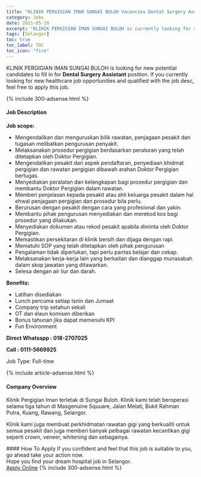 ```yaml
---
title: "KLINIK PERGIGIAN IMAN SUNGAI BULOH Vacancies Dental Surgery Assistant" 
category: Jobs 
date: 2021-05-16 
excerpt: "KLINIK PERGIGIAN IMAN SUNGAI BULOH is currently looking for suitable person to fill in the Dental Surgery Assistant which positioned at Selangor" 
tags: [Selangor] 
toc: true 
toc_label: TOC 
toc_icon: "fire" 
--- 
```


<p>KLINIK PERGIGIAN IMAN SUNGAI BULOH is looking for new potential candidates to fill in for <b>Dental Surgery Assistant</b> position. If you currently looking for new healthcare job opportunities and qualified with the job desc, feel free to apply this job.
</p>{% include 300-adsense.html %} 
<div><div><h4>Job Description</h4></div><div><div><span><div><p><strong>Job scope:</strong></p><ul><li>Mengendalikan dan menguruskan bilik rawatan, penjagaan pesakit dan tugasan melibatkan pengurusan penyakit.</li><li>Melaksanakan prosedur pergigian berdasarkan peraturan yang telah ditetapkan oleh Doktor Pergigian.</li><li>Mengendalikan pesakit dari aspek pendaftaran, penyediaan khidmat pergigian dan rawatan pergigian dibawah arahan Doktor Pergigian bertugas.</li><li>Menyediakan peralatan dan kelengkapan bagi prosedur pergigian dan membantu Doktor Pergigian dalam rawatan.</li><li>Memberi penjelasan kepada pesakit atau ahli keluarga pesakit dalam hal ehwal penjagaan pergigian dan prosedur bila perlu.</li><li>Berurusan dengan pesakit dengan cara yang profesional dan yakin.</li><li>Membantu pihak pengurusan menyediakan dan merekod kos bagi prosedur yang dilakukan.</li><li>Menyediakan dokumen atau rekod pesakit apabila diminta oleh Doktor Pergigian.</li><li>Memastikan persekitaran di klinik bersih dan dijaga dengan rapi.</li><li>Mematuhi SOP yang telah ditetapkan oleh pihak pengurusan</li><li>Pengalaman tidak diperlukan, tapi perlu pantas belajar dan cekap.</li><li>Melaksanakan kerja-kerja lain yang berkaitan dan dianggap munasabah dalam skop jawatan yang ditawarkan.</li><li>Selesa dengan air liur dan darah.</li></ul><p><strong>Benefits:</strong></p><ul><li>Latihan disediakan</li><li>Lunch percuma setiap Isnin dan Jumaat</li><li>Company trip setahun sekali</li><li>OT dan elaun komisen diberikan</li><li>Bonus tahunan jika dapat memenuhi KPI</li><li>Fun Environment</li></ul><p><strong>Direct Whatsapp : 018-2707025</strong></p><p><strong>Call : 0111-5669925</strong></p><p>Job Type: Full-time</p></div></span></div></div></div> 
{% include article-adsense.html %} 
<div><div><h4>Company Overview</h4></div><div><div><span><div><p>Klinik Pergigian Iman terletak di Sungai Buloh. Klinik kami telah beroperasi selama tiga tahun di Masgenuine Squuare, Jalan Melati, Bukit Rahman Putra, Kuang, Rawang, Selangor.</p><p>Klinik kami juga membuat perkhidmatan rawatan gigi yang berkualiti untuk semua pesakit dan juga memberi banyak pelbagai rawatan kecantikan gigi seperti crown, veneer, whitening dan sebagainya.</p></div></span></div></div></div> 
#### How To Apply 
If you confident and feel that this job is suitable to you, go ahead take your action now. <br/> 
Hope you find your dream hospital job in Selangor. <br/> 
<a href="https://www.jobstreet.com.my/en/job/dental-surgery-assistant-4552770?jobId=jobstreet-my-job-4552770" class="btn btn--warning" target="_blank" rel="nofollow noopenner">Apply Online</a> 
{% include 300-adsense.html %} 